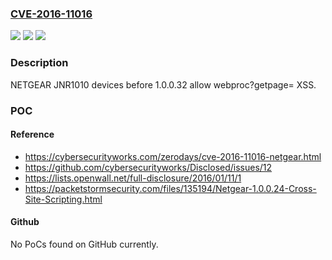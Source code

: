 ### [CVE-2016-11016](https://cve.mitre.org/cgi-bin/cvename.cgi?name=CVE-2016-11016)
![](https://img.shields.io/static/v1?label=Product&message=n%2Fa&color=blue)
![](https://img.shields.io/static/v1?label=Version&message=n%2Fa&color=blue)
![](https://img.shields.io/static/v1?label=Vulnerability&message=n%2Fa&color=brighgreen)

### Description

NETGEAR JNR1010 devices before 1.0.0.32 allow webproc?getpage= XSS.

### POC

#### Reference
- https://cybersecurityworks.com/zerodays/cve-2016-11016-netgear.html
- https://github.com/cybersecurityworks/Disclosed/issues/12
- https://lists.openwall.net/full-disclosure/2016/01/11/1
- https://packetstormsecurity.com/files/135194/Netgear-1.0.0.24-Cross-Site-Scripting.html

#### Github
No PoCs found on GitHub currently.


